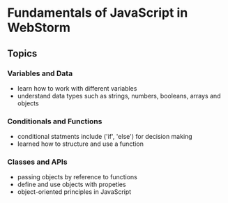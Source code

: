 # Fundamentals of JavaScript in WebStorm

## Topics

### Variables and Data
- learn how to work with different variables
- understand data types such as strings, numbers, booleans, arrays and objects
  
### Conditionals and Functions
- conditional statments include ('if', 'else') for decision making
- learned how to structure and use a function
  
### Classes and APIs
- passing objects by reference to functions
- define and use objects with propeties
- object-oriented principles in JavaScript
